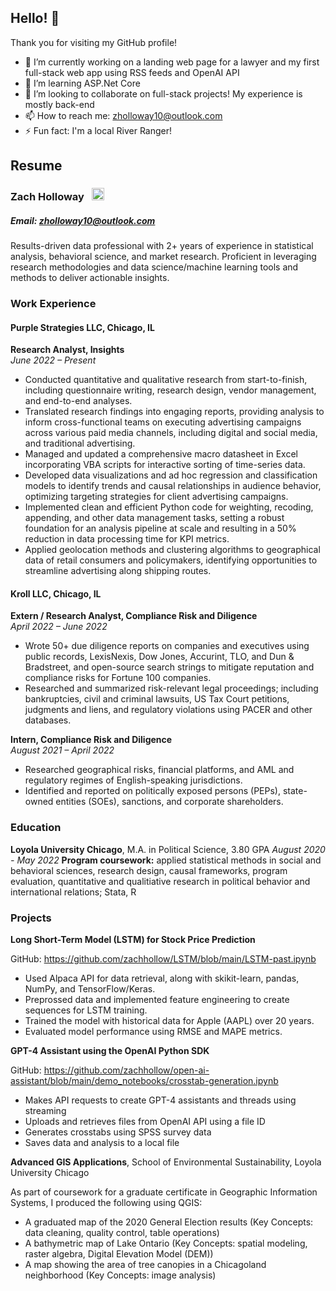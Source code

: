 ## Hello! 👋

Thank you for visiting my GitHub profile! 

- 🔭 I’m currently working on a landing web page for a lawyer and my first full-stack web app using RSS feeds and OpenAI API
- 🌱 I’m learning ASP.Net Core
- 🤝 I’m looking to collaborate on full-stack projects! My experience is mostly back-end
- 📫 How to reach me: zholloway10@outlook.com
- ⚡ Fun fact: I'm a local River Ranger!

## Resume

### Zach Holloway &nbsp; [<img src="https://cdn-icons-png.flaticon.com/512/174/174857.png" width="20" height="20">](https://linkedin.com/in/zach-holloway-a180841a3/)                 

##### Email: zholloway10@outlook.com

Results-driven data professional with 2+ years of experience in statistical analysis, behavioral science, and market research. Proficient in leveraging research methodologies and data science/machine learning tools and methods to deliver actionable insights. 

### Work Experience

#### **Purple Strategies LLC**, Chicago, IL
**Research Analyst, Insights**   
_June 2022 – Present_
- Conducted quantitative and qualitative research from start-to-finish, including questionnaire writing, research design, vendor management, and end-to-end analyses.
- Translated research findings into engaging reports, providing analysis to inform cross-functional teams on executing advertising campaigns across various paid media channels, including digital and social media, and traditional advertising.
- Managed and updated a comprehensive macro datasheet in Excel incorporating VBA scripts for interactive sorting of time-series data.
- Developed data visualizations and ad hoc regression and classification models to identify trends and causal relationships in audience behavior, optimizing targeting strategies for client advertising campaigns.
- Implemented clean and efficient Python code for weighting, recoding, appending, and other data management tasks, setting a robust foundation for an analysis pipeline at scale and resulting in a 50% reduction in data processing time for KPI metrics.
- Applied geolocation methods and clustering algorithms to geographical data of retail consumers and policymakers, identifying opportunities to streamline advertising along shipping routes.

#### Kroll LLC, Chicago, IL
**Extern / Research Analyst, Compliance Risk and Diligence**				                    
_April 2022 – June 2022_
- Wrote 50+ due diligence reports on companies and executives using public records, LexisNexis, Dow Jones, Accurint, TLO, and Dun & Bradstreet, and open-source search strings to mitigate reputation and compliance risks for Fortune 100 companies.
- Researched and summarized risk-relevant legal proceedings; including bankruptcies, civil and criminal lawsuits, US Tax Court petitions, judgments and liens, and regulatory violations using PACER and other databases.

**Intern, Compliance Risk and Diligence**                                          
_August 2021 – April 2022_
- Researched geographical risks, financial platforms, and AML and regulatory regimes of English-speaking jurisdictions.
- Identified and reported on politically exposed persons (PEPs), state-owned entities (SOEs), sanctions, and corporate shareholders.

### Education

**Loyola University Chicago**, M.A. in Political Science, 3.80 GPA 
_August 2020 - May 2022_
**Program coursework:** applied statistical methods in social and behavioral sciences, research design, causal frameworks, program evaluation, quantitative and qualitiative research in political behavior and international relations; Stata, R

### Projects 

**Long Short-Term Model (LSTM) for Stock Price Prediction**

GitHub: https://github.com/zachhollow/LSTM/blob/main/LSTM-past.ipynb
- Used Alpaca API for data retrieval, along with skikit-learn, pandas, NumPy, and TensorFlow/Keras.
- Preprossed data and implemented feature engineering to create sequences for LSTM training.
- Trained the model with historical data for Apple (AAPL) over 20 years.
- Evaluated model performance using RMSE and MAPE metrics.

**GPT-4 Assistant using the OpenAI Python SDK**

GitHub: https://github.com/zachhollow/open-ai-assistant/blob/main/demo_notebooks/crosstab-generation.ipynb
- Makes API requests to create GPT-4 assistants and threads using streaming
- Uploads and retrieves files from OpenAI API using a file ID
- Generates crosstabs using SPSS survey data
- Saves data and analysis to a local file

**Advanced GIS Applications**, School of Environmental Sustainability, Loyola University Chicago 

As part of coursework for a graduate certificate in Geographic Information Systems, I produced the following using QGIS:
-  A graduated map of the 2020 General Election results (Key Concepts: data cleaning, quality control, table operations)
-  A bathymetric map of Lake Ontario (Key Concepts: spatial modeling, raster algebra, Digital Elevation Model (DEM))
-  A map showing the area of tree canopies in a Chicagoland neighborhood (Key Concepts: image analysis)



<!--
**zachhollow/zachhollow** is a ✨ _special_ ✨ repository because its `README.md` (this file) appears on your GitHub profile.

Here are some ideas to get you started:

- 🔭 I’m currently working on ...
- 🌱 I’m currently learning ...
- 👯 I’m looking to collaborate on ...
- 🤔 I’m looking for help with ...
- 💬 Ask me about ...
- 📫 How to reach me: ...
- 😄 Pronouns: ...
- ⚡ Fun fact: ...
-->
